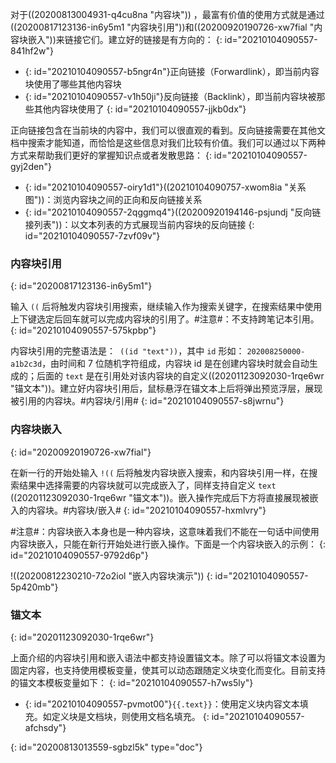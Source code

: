 对于((20200813004931-q4cu8na "内容块")) ，最富有价值的使用方式就是通过((20200817123136-in6y5m1 "内容块引用"))和((20200920190726-xw7fial "内容块嵌入"))来链接它们。建立好的链接是有方向的：
{: id="20210104090557-841hf2w"}

* {: id="20210104090557-b5ngr4n"}正向链接（Forwardlink），即当前内容块使用了哪些其他内容块
* {: id="20210104090557-v1h50ji"}反向链接（Backlink），即当前内容块被那些其他内容块使用了
{: id="20210104090557-jjkb0dx"}

正向链接包含在当前块的内容中，我们可以很直观的看到。反向链接需要在其他文档中搜索才能知道，而恰恰是这些信息对我们比较有价值。我们可以通过以下两种方式来帮助我们更好的掌握知识点或者发散思路：
{: id="20210104090557-gyj2den"}

* {: id="20210104090557-oiry1d1"}((20210104090757-xwom8ia "关系图"))：浏览内容块之间的正向和反向链接关系
* {: id="20210104090557-2qggmq4"}((20200920194146-psjundj "反向链接列表"))：以文本列表的方式展现当前内容块的反向链接
{: id="20210104090557-7zvf09v"}

### 内容块引用
{: id="20200817123136-in6y5m1"}

输入 `((` 后将触发内容块引用搜索，继续输入作为搜索关键字，在搜索结果中使用上下键选定后回车就可以完成内容块的引用了。#注意#：不支持跨笔记本引用。
{: id="20210104090557-575kpbp"}

内容块引用的完整语法是：` ((id "text"))`，其中 `id` 形如： `202008250000-a1b2c3d`，由时间和 7 位随机字符组成，内容块 id 是在创建内容块时就会自动生成的；后面的 `text` 是在引用处对该内容块的自定义((20201123092030-1rqe6wr "锚文本"))。建立好内容块引用后，鼠标悬浮在锚文本上后将弹出预览浮层，展现被引用的内容块。#内容块/引用#
{: id="20210104090557-s8jwrnu"}

### 内容块嵌入
{: id="20200920190726-xw7fial"}

在新一行的开始处输入 `!((` 后将触发内容块嵌入搜索，和内容块引用一样，在搜索结果中选择需要的内容块就可以完成嵌入了，同样支持自定义 `text` ((20201123092030-1rqe6wr "锚文本"))。嵌入操作完成后下方将直接展现被嵌入的内容块。#内容块/嵌入#
{: id="20210104090557-hxmlvry"}

#注意#：内容块嵌入本身也是一种内容块，这意味着我们不能在一句话中间使用内容块嵌入，只能在新行开始处进行嵌入操作。下面是一个内容块嵌入的示例：
{: id="20210104090557-9792d6p"}

!((20200812230210-72o2iol "嵌入内容块演示"))
{: id="20210104090557-5p420mb"}

### 锚文本
{: id="20201123092030-1rqe6wr"}

上面介绍的内容块引用和嵌入语法中都支持设置锚文本。除了可以将锚文本设置为固定内容，也支持使用模板变量，使其可以动态跟随定义块变化而变化。目前支持的锚文本模板变量如下：
{: id="20210104090557-h7ws5ly"}

* {: id="20210104090557-pvmot00"}`{{.text}}`：使用定义块内容文本填充。如定义块是文档块，则使用文档名填充。
{: id="20210104090557-afchsdy"}


{: id="20200813013559-sgbzl5k" type="doc"}

